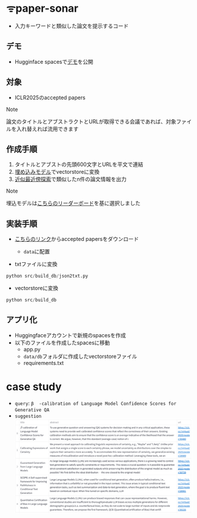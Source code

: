 # ᯤpaper-sonar
- 入力キーワードと類似した論文を提示するコード

## デモ

- Hugginface spacesで[デモ](https://huggingface.co/spaces/ryota39/iclr2025-sonar)を公開

## 対象
- ICLR2025のaccepted papers


> [!NOTE]
> 論文のタイトルとアブストラクトとURLが取得できる会議であれば、対象ファイルを入れ替えれば流用できます

## 作成手順
1. タイトルとアブストの先頭600文字とURLを平文で連結
2. [埋め込みモデル](https://huggingface.co/intfloat/multilingual-e5-large-instruct)でvectorstoreに変換
3. [近似最近傍探索](https://github.com/facebookresearch/faiss)で類似したn件の論文情報を出力

> [!NOTE]
> 埋込モデルは[こちらのリーダーボード](https://huggingface.co/spaces/mteb/leaderboard)を基に選択しました

## 実装手順
- [こちらのリンク](https://iclr.cc/Downloads/2025)からaccepted papersをダウンロード
  - `data`に配置

- txtファイルに変換

```python
python src/build_db/json2txt.py
```

- vectorstoreに変換

```python
python src/build_db
```

## アプリ化
- Huggingfaceアカウントで新規のspacesを作成
- 以下のファイルを作成したspacesに移動
  - app.py
  - `data/db`フォルダに作成したvectorstoreファイル
  - requirements.txt

# case study

- `query`: `β  -calibration of Language Model Confidence Scores for Generative QA`
- `suggestion`
![suggestion](./data/img/suggestion.png)
